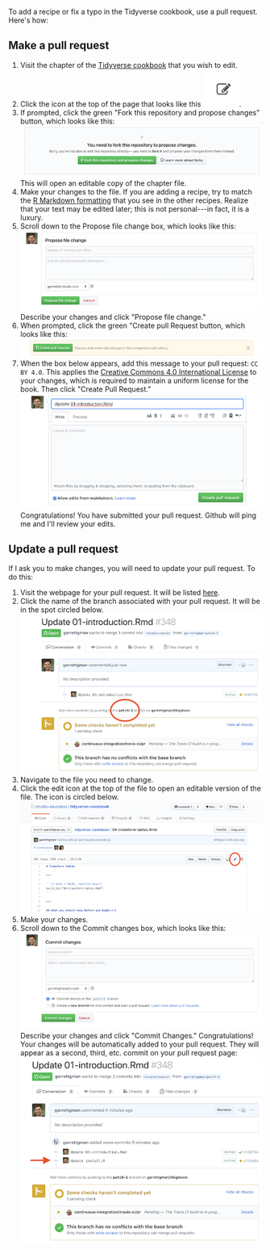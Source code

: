 To add a recipe or fix a typo in the Tidyverse cookbook, use a pull request. Here's how: 

## Make a pull request

1. Visit the chapter of the [Tidyverse cookbook](https://rstudio-education.github.io/tidyverse-cookbook/program.html) that you wish to edit. 
1. Click the icon at the top of the page that looks like this ![](icon.png). 
1. If prompted, click the green "Fork this repository and propose changes" button, which looks like this: 
    ![](fork.png)
    This will open an editable copy of the chapter file.
1. Make your changes to the file. If you are adding a recipe, try to match the [R Markdown formatting](https://rmarkdown.rstudio.com/lesson-1.html) that you see in the other recipes. Realize that your text may be edited later; this is not personal---in fact, it is a luxury.
1. Scroll down to the Propose file change box, which looks like this:
    ![](wizard.png)
    Describe your changes and click "Propose file change."
1. When prompted, click the green "Create pull Request button, which looks like this:
    ![](create.png)
1. When the box below appears, add this message to your pull request: `CC BY 4.0`. This applies the [Creative Commons 4.0 International License](https://creativecommons.org/licenses/by/4.0/) to your changes, which is required to maintain a uniform license for the book. Then click "Create Pull Request."
    ![](pull.png)
Congratulations! You have submitted your pull request. Github will ping me and I'll review your edits. 

## Update a pull request

If I ask you to make changes, you will need to update your pull request. To do this:

1. Visit the webpage for your pull request. It will be listed [here](https://github.com/rstudio-education/tidyverse-cookbook/pulls).
1. Click the name of the branch associated with your pull request. It will be in the spot circled below.
    ![](branch.png)
1. Navigate to the file you need to change.
1. Click the edit icon at the top of the file to open an editable version of the file. The icon is circled below.
    ![](edit.png)
1. Make your changes.
1. Scroll down to the Commit changes box, which looks like this:
    ![](commit.png)
    Describe your changes and click "Commit Changes."
Congratulations! Your changes will be automatically added to your pull request. They will appear as a second, third, etc. commit on your pull request page:
    ![](appear.png)



